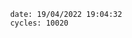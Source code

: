 

                date: 19/04/2022 19:04:32
                cycles: 10020

                         
